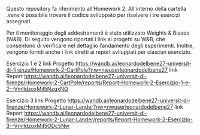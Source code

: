 Questo repository fa riferimento all’Homework 2. All'interno della cartella .venv è possibile trovare il codice sviluppato per risolvere i tre esercizi assegnati.

Per il monitoraggio degli addestramenti è stato utilizzato Weights & Biases (W&B). 
Di seguito vengono riportati i link ai progetti su W&B, che consentono di verificare nel dettaglio l’andamento degli esperimenti. 
Inoltre, vengono forniti anche i link diretti ai report sviluppati per ciascun esercizio.

Esercizio 1 e 2
link Progetto
https://wandb.ai/leonardodelbene27-universit-di-firenze/Homework-2-CartPole?nw=nwuserleonardodelbene27
link Report
https://wandb.ai/leonardodelbene27-universit-di-firenze/Homework-2-CartPole/reports/Report-Homework-2-Esercizio-1-e-2--VmlldzoxMjI5NzgxNQ

Esercizio 3
link Progetto
https://wandb.ai/leonardodelbene27-universit-di-firenze/Homework-2-Lunar-Lander?nw=nwuserleonardodelbene27
link Report
https://wandb.ai/leonardodelbene27-universit-di-firenze/Homework-2-Lunar-Lander/reports/Report-Homework-2-Esercizio-3--VmlldzoxMjI5ODc5Nw

